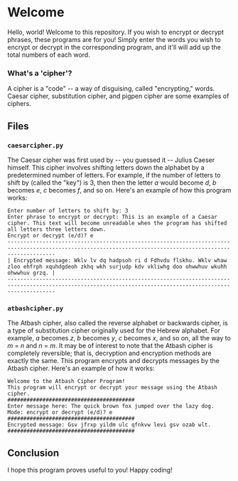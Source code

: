 # Welcome
Hello, world! Welcome to this repository. If you wish to encrypt or decrypt phrases, these programs are for you! Simply enter the words you wish to encrypt or decrypt in the corresponding program, and it'll will add up the total numbers of each word.

### What's a 'cipher'?
A cipher is a "code" -- a way of disguising, called "encrypting," words. 
Caesar cipher, substitution cipher, and pigpen cipher are some examples of ciphers.

## Files
### ```caesarcipher.py```
The Caesar cipher was first used by -- you guessed it -- Julius Caeser himself. This cipher involves shifting letters down the alphabet
by a predetermined number of letters. For example, if the number of letters to shift by (called the "key") is 3, then then the letter _a_
would become _d_, _b_ becomes _e_, _c_ becomes _f_, and so on. Here's an example of how this program works:
```
Enter number of letters to shift by: 3
Enter phrase to encrypt or decrypt: This is an example of a Caesar cipher. This text will become unreadable when the program has shifted all letters three letters down.
Encrypt or decrypt (e/d)? e
-----------------------------------------------------------------------------------------------------------------------------------------------------------
| Encrypted message: Wklv lv dq hadpsoh ri d Fdhvdu flskhu. Wklv whaw zloo ehfrph xquhdgdeoh zkhq wkh surjudp kdv vkliwhg doo ohwwhuv wkuhh ohwwhuv grzq. |
-----------------------------------------------------------------------------------------------------------------------------------------------------------
```

### ```atbashcipher.py```
The Atbash cipher, also called the reverse alphabet or backwards cipher, is a type of substitution
cipher originally used for the Hebrew alphabet. For example, _a_ becomes _z_, _b_ becomes _y_, _c_ becomes _x_, and so on, all the way to _m_ = _n_ and _n_ = _m_. It may be of interest to note that the Atbash cipher is completely reversible; that is, decryption and encryption methods are exactly the same. This program encrypts and decrypts messages by the Atbash cipher. Here's an example of how it works:
```
Welcome to the Atbash Cipher Program!
This program will encrypt or decrypt your message using the Atbash cipher.
########################################
Enter message here: The quick brown fox jumped over the lazy dog.
Mode: encrypt or decrypt (e/d)? e
########################################
Encrypted message: Gsv jfrxp yildm ulc qfnkvw levi gsv ozab wlt.
########################################
```

## Conclusion
I hope this program proves useful to you! Happy coding!
